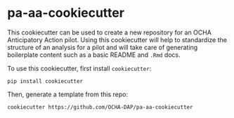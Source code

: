 # pa-aa-cookiecutter

This cookiecutter can be used to create a new repository for an OCHA Anticipatory Action pilot. Using this cookiecutter will help to standardize the structure of an analysis for a pilot and will take care of generating boilerplate content such as a basic README and `.Rmd` docs. 

To use this cookiecutter, first install `cookiecutter`:

```
pip install cookiecutter
```

Then, generate a template from this repo:

```
cookiecutter https://github.com/OCHA-DAP/pa-aa-cookiecutter
```